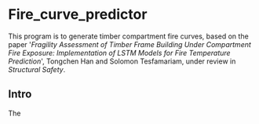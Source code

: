 # Fire_curve_predictor

This program is to generate timber compartment fire curves, based on the paper '_Fragility Assessment of Timber Frame Building Under Compartment Fire Exposure: Implementation of LSTM Models for Fire Temperature Prediction_', Tongchen Han and Solomon Tesfamariam, under review in _Structural Safety_.

## Intro

The 
